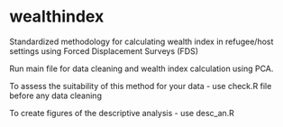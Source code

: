 # wealthindex
Standardized methodology for calculating wealth index in refugee/host settings using Forced Displacement Surveys (FDS) 


Run main file for data cleaning and wealth index calculation using PCA.

To assess the suitability of this method for your data -  use check.R file before any data cleaning

To create figures of the descriptive analysis - use desc_an.R 

